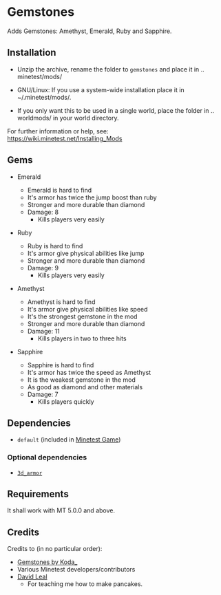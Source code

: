 # Gemstones

Adds Gemstones: Amethyst, Emerald, Ruby and Sapphire.

## Installation

- Unzip the archive, rename the folder to `gemstones` and
place it in .. minetest/mods/

- GNU/Linux: If you use a system-wide installation place
    it in ~/.minetest/mods/.

- If you only want this to be used in a single world, place
    the folder in .. worldmods/ in your world directory.

For further information or help, see:\
<https://wiki.minetest.net/Installing_Mods>

## Gems

- Emerald

   - Emerald is hard to find 
   - It's armor has twice the jump boost than ruby
   - Stronger and more durable than diamond
   - Damage: 8
     - Kills players very easily

- Ruby

   - Ruby is hard to find 
   - It's armor give physical abilities like jump
   - Stronger and more durable than diamond
   - Damage: 9
     - Kills players very easily

- Amethyst

   - Amethyst is hard to find 
   - It's armor give physical abilities like speed
   - It's the strongest gemstone in the mod
   - Stronger and more durable than diamond
   - Damage: 11
     - Kills players in two to three hits

- Sapphire

   - Sapphire is hard to find 
   - It's armor has twice the speed as Amethyst
   - It is the weakest gemstone in the mod
   - As good as diamond and other materials
   - Damage: 7
     - Kills players quickly

## Dependencies

- `default` (included in [Minetest Game](https://github.com/minetest/minetest_game))
      
### Optional dependencies

- [`3d_armor`](https://github.com/minetest-mods/3d_armor)

## Requirements

It shall work with MT 5.0.0 and above.

## Credits

Credits to (in no particular order):

- [Gemstones by Koda_](https://github.com/KodaTheGuy/Gemstones)
- Various Minetest developers/contributors
- [David Leal](https://github.com/Panquesito7)
  - For teaching me how to make pancakes.
